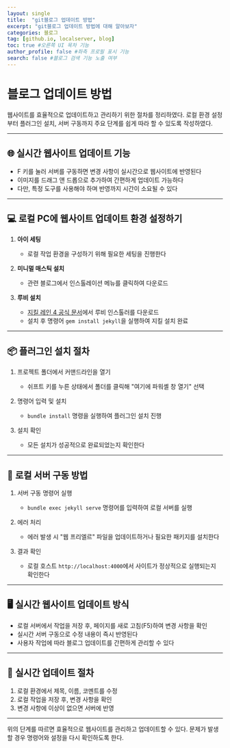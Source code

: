 ```yaml
---
layout: single
title:  "git블로그 업데이트 방법"
excerpt: "git블로그 업데이트 방법에 대해 알아보자"
categories: 블로그
tag: [github.io, localserver, blog]
toc: true #오른쪽 UI 목차 기능
author_profile: false #좌측 프로필 표시 기능
search: false #블로그 검색 기능 노출 여부
---
```


# 블로그 업데이트 방법

웹사이트를 효율적으로 업데이트하고 관리하기 위한 절차를 정리하였다. 로컬 환경 설정부터 플러그인 설치, 서버 구동까지 주요 단계를 쉽게 따라 할 수 있도록 작성하였다.

---

## 🌐 실시간 웹사이트 업데이트 기능

- F 키를 눌러 서버를 구동하면 변경 사항이 실시간으로 웹사이트에 반영된다
- 이미지를 드래그 앤 드롭으로 추가하여 간편하게 업데이트 가능하다
- 다만, 특정 도구를 사용해야 하며 반영까지 시간이 소요될 수 있다

---

## 💻 로컬 PC에 웹사이트 업데이트 환경 설정하기

1. **아이 세팅**
   - 로컬 작업 환경을 구성하기 위해 필요한 세팅을 진행한다

2. **미니멀 매스틱 설치**
   - 관련 블로그에서 인스톨레이션 메뉴를 클릭하여 다운로드

3. **루비 설치**
   - [지킬 레인 4 공식 문서](https://jekyllrb.com/docs/)에서 루비 인스톨러를 다운로드
   - 설치 후 명령어 `gem install jekyll`을 실행하여 지킬 설치 완료

---

## 📦 플러그인 설치 절차

1. 프로젝트 폴더에서 커맨드라인을 열기
   - 쉬프트 키를 누른 상태에서 폴더를 클릭해 "여기에 파워셸 창 열기" 선택

2. 명령어 입력 및 설치
   - `bundle install` 명령을 실행하여 플러그인 설치 진행

3. 설치 확인
   - 모든 설치가 성공적으로 완료되었는지 확인한다

---

## 🔧 로컬 서버 구동 방법

1. 서버 구동 명령어 실행
   - `bundle exec jekyll serve` 명령어를 입력하여 로컬 서버를 실행

2. 에러 처리
   - 에러 발생 시 "웹 프리엘르" 파일을 업데이트하거나 필요한 패키지를 설치한다

3. 결과 확인
   - 로컬 호스트 `http://localhost:4000`에서 사이트가 정상적으로 실행되는지 확인한다

---

## 🖥️ 실시간 웹사이트 업데이트 방식

- 로컬 서버에서 작업을 저장 후, 페이지를 새로 고침(F5)하여 변경 사항을 확인
- 실시간 서버 구동으로 수정 내용이 즉시 반영된다
- 사용자 작업에 따라 블로그 업데이트를 간편하게 관리할 수 있다

---

## 🔄 실시간 업데이트 절차

1. 로컬 환경에서 제목, 이름, 코멘트를 수정
2. 로컬 작업을 저장 후, 변경 사항을 확인
3. 변경 사항에 이상이 없으면 서버에 반영

---

위의 단계를 따르면 효율적으로 웹사이트를 관리하고 업데이트할 수 있다. 문제가 발생할 경우 명령어와 설정을 다시 확인하도록 한다.
